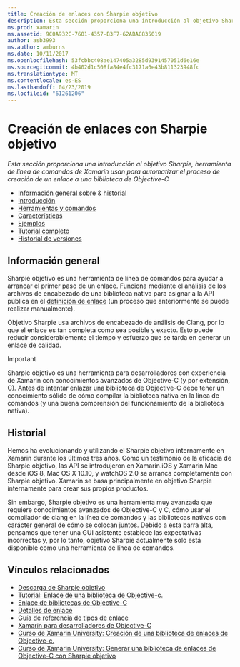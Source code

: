 ```yaml
---
title: Creación de enlaces con Sharpie objetivo
description: Esta sección proporciona una introducción al objetivo Sharpie, herramienta de línea de comandos de Xamarin usan para automatizar el proceso de creación de un enlace a una biblioteca de Objective-C
ms.prod: xamarin
ms.assetid: 9C0A932C-7601-4357-B3F7-62ABAC835019
author: asb3993
ms.author: amburns
ms.date: 10/11/2017
ms.openlocfilehash: 53fcbbc408ae147405a3285d9391457051d6e16e
ms.sourcegitcommit: 4b402d1c508fa84e4fc3171a6e43b811323948fc
ms.translationtype: MT
ms.contentlocale: es-ES
ms.lasthandoff: 04/23/2019
ms.locfileid: "61261206"
---
```

# <a name="creating-bindings-with-objective-sharpie"></a>Creación de enlaces con Sharpie objetivo

_Esta sección proporciona una introducción al objetivo Sharpie, herramienta de línea de comandos de Xamarin usan para automatizar el proceso de creación de un enlace a una biblioteca de Objective-C_

- [Información general sobre](#overview) & [historial](#history)
- [Introducción](get-started.md)
- [Herramientas y comandos](tools.md)
- [Características](platform/index.md)
- [Ejemplos](examples/index.md)
- [Tutorial completo](~/ios/platform/binding-objective-c/walkthrough.md)
- [Historial de versiones](releases.md)

## <a name="overview"></a>Información general

Sharpie objetivo es una herramienta de línea de comandos para ayudar a arrancar el primer paso de un enlace.
Funciona mediante el análisis de los archivos de encabezado de una biblioteca nativa para asignar a la API pública en el [definición de enlace](~/cross-platform/macios/binding/objective-c-libraries.md#The_API_definition_file) (un proceso que anteriormente se puede realizar manualmente).

Objetivo Sharpie usa archivos de encabezado de análisis de Clang, por lo que el enlace es tan completa como sea posible y exacto. Esto puede reducir considerablemente el tiempo y esfuerzo que se tarda en generar un enlace de calidad.

> [!IMPORTANT]
> Sharpie objetivo es una herramienta para desarrolladores con experiencia de Xamarin con conocimientos avanzados de Objective-C (y por extensión, C). Antes de intentar enlazar una biblioteca de Objective-C debe tener un conocimiento sólido de cómo compilar la biblioteca nativa en la línea de comandos (y una buena comprensión del funcionamiento de la biblioteca nativa).

## <a name="history"></a>Historial

Hemos ha evolucionando y utilizando el Sharpie objetivo internamente en Xamarin durante los últimos tres años. Como un testimonio de la eficacia de Sharpie objetivo, las API se introdujeron en Xamarin.iOS y Xamarin.Mac desde iOS 8, Mac OS X 10.10, y watchOS 2.0 se arranca completamente con Sharpie objetivo. Xamarin se basa principalmente en objetivo Sharpie internamente para crear sus propios productos.

Sin embargo, Sharpie objetivo es una herramienta muy avanzada que requiere conocimientos avanzados de Objective-C y C, cómo usar el compilador de clang en la línea de comandos y las bibliotecas nativas con carácter general de cómo se colocan juntos. Debido a esta barra alta, pensamos que tener una GUI asistente establece las expectativas incorrectas y, por lo tanto, objetivo Sharpie actualmente solo está disponible como una herramienta de línea de comandos.

## <a name="related-links"></a>Vínculos relacionados

- [Descarga de Sharpie objetivo](https://dl.xamarin.com/objective-sharpie/ObjectiveSharpie.pkg)
- [Tutorial: Enlace de una biblioteca de Objective-c.](~/ios/platform/binding-objective-c/walkthrough.md)
- [Enlace de bibliotecas de Objective-C](~/cross-platform/macios/binding/objective-c-libraries.md)
- [Detalles de enlace](~/cross-platform/macios/binding/overview.md)
- [Guía de referencia de tipos de enlace](~/cross-platform/macios/binding/binding-types-reference.md)
- [Xamarin para desarrolladores de Objective-C](~/ios/get-started/objective-c-developers/index.md)
- [Curso de Xamarin University: Creación de una biblioteca de enlaces de Objective-c.](https://university.xamarin.com/classes/track/all#building-an-objective-c-bindings-library)
- [Curso de Xamarin University: Generar una biblioteca de enlaces de Objective-C con Sharpie objetivo](https://university.xamarin.com/classes/track/all#build-an-objective-c-bindings-library-with-objective-sharpie)
